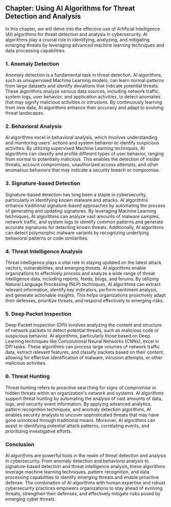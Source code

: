 Chapter: Using AI Algorithms for Threat Detection and Analysis
--------------------------------------------------------------

In this chapter, we will delve into the effective use of Artificial Intelligence (AI) algorithms for threat detection and analysis in cybersecurity. AI algorithms play a crucial role in identifying, analyzing, and mitigating emerging threats by leveraging advanced machine learning techniques and data processing capabilities.

### 1. Anomaly Detection

Anomaly detection is a fundamental task in threat detection. AI algorithms, such as unsupervised Machine Learning models, can learn normal patterns from large datasets and identify deviations that indicate potential threats. These algorithms analyze various data sources, including network traffic, system logs, user behavior, and application activities, to detect anomalies that may signify malicious activities or intrusions. By continuously learning from new data, AI algorithms enhance their accuracy and adapt to evolving threat landscapes.

### 2. Behavioral Analysis

AI algorithms excel in behavioral analysis, which involves understanding and monitoring users' actions and system behavior to identify suspicious activities. By utilizing supervised Machine Learning techniques, AI algorithms can classify and profile different types of user behavior, ranging from normal to potentially malicious. This enables the detection of insider threats, account compromises, unauthorized access attempts, and other anomalous behaviors that may indicate a security breach or compromise.

### 3. Signature-based Detection

Signature-based detection has long been a staple in cybersecurity, particularly in identifying known malware and attacks. AI algorithms enhance traditional signature-based approaches by automating the process of generating and updating signatures. By leveraging Machine Learning techniques, AI algorithms can analyze vast amounts of malware samples, network traffic, and system logs to identify common patterns and generate accurate signatures for detecting known threats. Additionally, AI algorithms can detect polymorphic malware variants by recognizing underlying behavioral patterns or code similarities.

### 4. Threat Intelligence Analysis

Threat intelligence plays a vital role in staying updated on the latest attack vectors, vulnerabilities, and emerging threats. AI algorithms enable organizations to effectively process and analyze a wide range of threat intelligence data, including reports, feeds, blogs, and forums. By utilizing Natural Language Processing (NLP) techniques, AI algorithms can extract relevant information, identify key indicators, perform sentiment analysis, and generate actionable insights. This helps organizations proactively adapt their defenses, prioritize threats, and respond effectively to emerging risks.

### 5. Deep Packet Inspection

Deep Packet Inspection (DPI) involves analyzing the content and structure of network packets to detect potential threats, such as malicious code or suspicious behavior. AI algorithms, particularly those based on Deep Learning techniques like Convolutional Neural Networks (CNNs), excel in DPI tasks. These algorithms can process large volumes of network traffic data, extract relevant features, and classify packets based on their content, allowing for effective identification of malware, intrusion attempts, or other malicious activities.

### 6. Threat Hunting

Threat hunting refers to proactive searching for signs of compromise or hidden threats within an organization's network and systems. AI algorithms support threat hunting by automating the analysis of vast amounts of data, logs, and security event information. By applying advanced analytics, pattern recognition techniques, and anomaly detection algorithms, AI enables security analysts to uncover sophisticated threats that may have gone unnoticed through traditional means. Moreover, AI algorithms can assist in identifying potential attack patterns, correlating events, and prioritizing investigative efforts.

### Conclusion

AI algorithms are powerful tools in the realm of threat detection and analysis in cybersecurity. From anomaly detection and behavioral analysis to signature-based detection and threat intelligence analysis, these algorithms leverage machine learning techniques, pattern recognition, and data processing capabilities to identify emerging threats and enable proactive defense. The combination of AI algorithms with human expertise and robust cybersecurity practices empowers organizations to stay ahead of evolving threats, strengthen their defenses, and effectively mitigate risks posed by emerging cyber threats.
